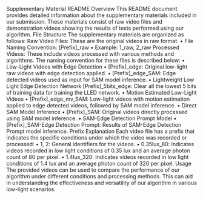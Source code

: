 Supplementary Material README
Overview
This README document provides detailed information about the supplementary materials included in our submission. These materials consist of raw video files and demonstration videos showing the results of tests performed using our algorithm.
File Structure
The supplementary materials are organized as follows:
		Raw Video Files: These are the original videos in raw format.
	•	File Naming Convention: [Prefix]_raw
	•	Example: 1_raw, 2_raw
		Processed Videos: These include videos processed with various methods and algorithms. The naming convention for these files is described below:
	•	Low-Light Videos with Edge Detection
	•	[Prefix]_edge: Original low-light raw videos with edge detection applied.
	•	[Prefix]_edge_SAM: Edge detected videos used as input for SAM model inference.
	•   Lightweight Low Light Edge Detection Network
	    [Prefix]_5bits_edge: Clear all the lowest 5 bits of training data for training the LLED network.
	•	Motion Estimated Low-Light Videos
	•	[Prefix]_edge_mv_SAM: Low-light videos with motion estimation applied to edge detected videos, followed by SAM model inference.
	•	Direct SAM Model Inference
	•	[Prefix]_SAM: Original videos directly processed using SAM model inference.
	•	SAM-Edge Detection Prompt Model
	•	[Prefix]_SAM-Edge Detection Prompt: Results of SAM-Edge Detection Prompt model inference.
Prefix Explanation
Each video file has a prefix that indicates the specific conditions under which the video was recorded or processed:
	•	1, 2: General identifiers for the videos.
	•	0.35lux_80: Indicates videos recorded in low light conditions of 0.35 lux and an average photon count of 80 per pixel.
	•	1.4lux_320: Indicates videos recorded in low light conditions of 1.4 lux and an average photon count of 320 per pixel.
Usage
The provided videos can be used to compare the performance of our algorithm under different conditions and processing methods. This can aid in understanding the effectiveness and versatility of our algorithm in various low-light scenarios.